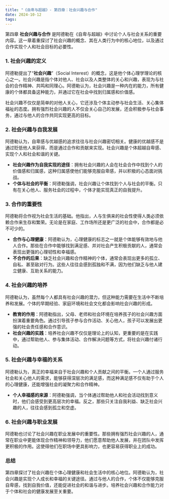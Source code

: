 ```yaml
---
title: "《自卑与超越》- 第四章：社会兴趣与合作"
date: 2024-10-12
tags: 
---
```

第四章 **社会兴趣与合作** 是阿德勒在《自卑与超越》中讨论个人与社会关系的重要内容。这一章着重探讨了社会兴趣的概念、其在人类行为中的核心地位，以及通过合作实现个人和社会目标的必要性。

### 1. **社会兴趣的定义**
阿德勒提出了“**社会兴趣**”（Social Interest）的概念，这是他个体心理学理论的核心之一。社会兴趣是指个体对他人、社会以及人类整体的关心和兴趣，表现为与社会的合作精神、共鸣和同理心。阿德勒认为，社会兴趣是一种内在的能力，所有健康的个体都具备这种能力，并通过它在社会中找到归属感和价值感。

社会兴趣不仅仅是简单的对他人关心，它还涉及个体主动参与社会生活、关心集体福祉的态度。拥有强烈社会兴趣的人不仅会关心自己的发展，还会积极参与社会事务，通过与他人的合作共同实现更高的目标。

### 2. **社会兴趣与自我发展**
阿德勒认为，自卑感与优越感的追求往往与社会兴趣密切相关。健康的优越感不是通过贬低他人来获得，而是通过合作和贡献来实现。社会兴趣是个体超越自卑感、实现个人和社会和谐的关键。

- **社会兴趣作为自我实现的途径**：拥有社会兴趣的人会在社会合作中找到个人的价值感和归属感，这种归属感使他们能够克服自卑感，并以积极的心态面对挑战。
- **个体与社会的平衡**：阿德勒强调，社会兴趣让个体找到个人与社会的平衡。只有在关心他人、服务社会的过程中，个体才能实现真正的自我提升。

### 3. **合作的重要性**
阿德勒将合作视为社会生活的基础。他指出，人与生俱来的社会性使得人类必须依赖合作来生存和繁荣。无论是在家庭、工作场所还是更广泛的社会中，合作都是必不可少的。

- **合作与心理健康**：阿德勒认为，心理健康的标志之一就是个体能够有效地与他人合作。那些在合作中能够找到满足感、并对社会产生积极贡献的人，通常会表现出更强的心理韧性和幸福感。
- **不合作的后果**：缺乏社会兴趣和合作精神的个体，通常会表现出更多的孤立、自私、甚至敌对行为。这些人往往会感到孤独和不满，因为他们缺乏与他人建立健康、互助关系的能力。

### 4. **社会兴趣的培养**
阿德勒认为，虽然每个人都具有社会兴趣的潜力，但这种能力需要在生活中不断培养和发展。个体的早期经验、家庭环境和社会文化都会影响社会兴趣的形成。

- **教育的作用**：阿德勒指出，父母、老师和社会环境在培养孩子的社会兴趣方面扮演着重要角色。通过引导孩子参与合作活动、关心他人，孩子可以发展出更强的社会责任感和合作意识。
- **社会兴趣的实践**：培养社会兴趣不仅仅是理论上的认知，更重要的是在实践中，通过帮助他人、参与集体活动、合作解决问题等方式，将社会兴趣付诸行动。

### 5. **社会兴趣与幸福的关系**
阿德勒认为，真正的幸福来自于社会兴趣和个人贡献之间的平衡。一个人通过服务社会和关心他人的需求，能够获得深层次的满足感，而这种满足感不仅有助于个人的心理健康，还能增强社会的凝聚力和合作精神。

- **个人幸福感的来源**：阿德勒强调，当个体通过帮助他人和社会活动找到意义时，他们会感受到更高层次的幸福。反之，那些只关注自我利益、缺乏社会兴趣的人，往往会感到孤立和空虚。

### 6. **社会兴趣与职业发展**
阿德勒也讨论了社会兴趣在职业发展中的重要性。那些拥有强烈社会兴趣的人，通常在职业中更能体现合作精神和领导力，他们愿意帮助他人发展，并在团队中发挥更积极的作用。这使得他们在职场中更具影响力，也更容易获得职业上的成功。

### 总结
第四章探讨了社会兴趣在个体心理健康和社会生活中的核心地位。阿德勒认为，社会兴趣是实现个人成长和幸福的关键途径。通过与他人的合作，个体不仅能够克服自卑感，找到自我价值，还能促进社会的和谐与进步。培养社会兴趣和合作能力对于个体和社会的健康发展至关重要。
